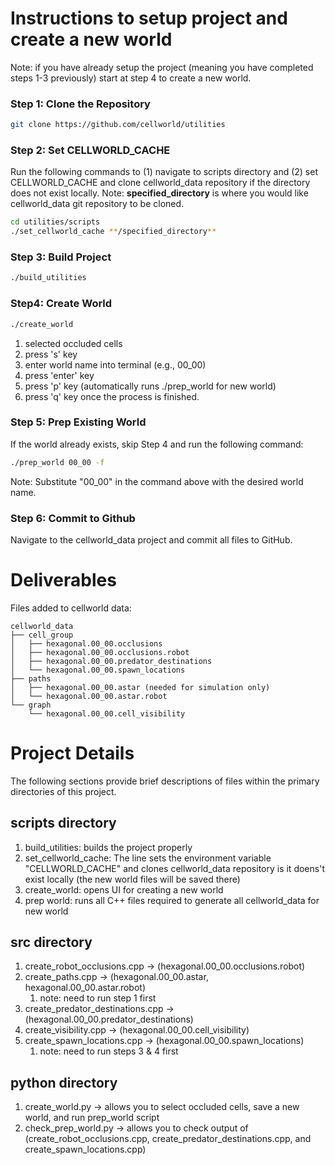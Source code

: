 # Instructions to setup project and create a new world
Note: if you have already setup the project (meaning you have completed steps 1-3 previously) start at step 4 to create a new world.
### Step 1: Clone the Repository
```bash
git clone https://github.com/cellworld/utilities
```
### Step 2: Set CELLWORLD_CACHE
Run the following commands to (1) navigate to scripts directory and (2) set CELLWORLD_CACHE and clone cellworld_data repository if the directory does not exist locally.
Note: **specified_directory** is where you would like cellworld_data git repository to be cloned.
```bash
cd utilities/scripts
./set_cellworld_cache **/specified_directory** 
```
### Step 3: Build Project
```bash
./build_utilities
```
### Step4: Create World
```bash
./create_world
```
1. selected occluded cells
2. press 's' key
3. enter world name into terminal (e.g., 00_00)
4. press 'enter' key
4. press 'p' key (automatically runs ./prep_world for new world)
5. press 'q' key once the process is finished.

### Step 5: Prep Existing World
If the world already exists, skip Step 4 and run the following command:
```bash
./prep_world 00_00 -f
```
Note: Substitute "00_00" in the command above with the desired world name.

### Step 6: Commit to Github
Navigate to the cellworld_data project and commit all files to GitHub.

# Deliverables
Files added to cellworld data:
```
cellworld_data
├── cell_group
│   ├── hexagonal.00_00.occlusions
│   ├── hexagonal.00_00.occlusions.robot
│   ├── hexagonal.00_00.predator_destinations
│   └── hexagonal.00_00.spawn_locations
├── paths
│   ├── hexagonal.00_00.astar (needed for simulation only)
│   └── hexagonal.00_00.astar.robot
└── graph
    └── hexagonal.00_00.cell_visibility
```

# Project Details
The following sections provide brief descriptions of files within the primary directories of this project.

## scripts directory
1. build_utilities: builds the project properly
2. set_cellworld_cache: The line sets the environment variable "CELLWORLD_CACHE" and clones cellworld_data repository is it doens't exist locally (the new world files will be saved there)
3. create_world: opens UI for creating a new world
4. prep world: runs all C++ files required to generate all cellworld_data for new world


## src directory
1. create_robot_occlusions.cpp -> (hexagonal.00_00.occlusions.robot)
2. create_paths.cpp -> (hexagonal.00_00.astar, hexagonal.00_00.astar.robot)
   1. note: need to run step 1 first
3. create_predator_destinations.cpp -> (hexagonal.00_00.predator_destinations)
3. create_visibility.cpp -> (hexagonal.00_00.cell_visibility)
4. create_spawn_locations.cpp -> (hexagonal.00_00.spawn_locations)
    1. note: need to run steps 3 & 4 first  

## python directory
1. create_world.py -> allows you to select occluded cells, save a new world, and run prep_world script
2. check_prep_world.py -> allows you to check output of (create_robot_occlusions.cpp, create_predator_destinations.cpp, and create_spawn_locations.cpp)


